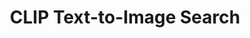 ---
title: CLIP Text-to-Image Search
emoji: 🖼️
colorFrom: green
colorTo: blue
sdk: gradio
sdk_version: 4.19.2
app_file: app.py
pinned: false
---